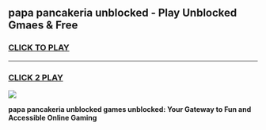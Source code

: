 
## papa pancakeria unblocked - Play Unblocked Gmaes & Free
<h3>
<a href="https://news.freeplayer.one?title=papa_pancakeria_unblocked&ref=23F">CLICK TO PLAY</a></h3>
<hr>

<h3>
<a href="https://news.freeplayer.one?title=papa_pancakeria_unblocked&ref=23F">CLICK 2 PLAY</a>
  
</h3>

<a href="https://news.freeplayer.one?title=papa_pancakeria_unblocked&ref=23F/"><img src="https://clearcache.store/games.png"></a>


**papa pancakeria unblocked games unblocked: Your Gateway to Fun and Accessible Online Gaming**
